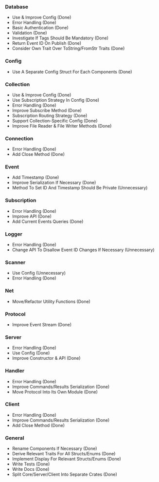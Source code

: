 ### Database

- Use & Improve Config (Done)
- Error Handling (Done)
- Basic Authentication (Done)
- Validation (Done)
- Investigate If Tags Should Be Mandatory (Done)
- Return Event ID On Publish (Done)
- Consider Own Trait Over ToString/FromStr Traits (Done)

### Config

- Use A Separate Config Struct For Each Components (Done)

### Collection

- Use & Improve Config (Done)
- Use Subscription Strategy In Config (Done)
- Error Handling (Done)
- Improve Subscribe Method (Done)
- Subscription Routing Strategy (Done)
- Support Collection-Specific Config (Done)
- Improve File Reader & File Writer Methods (Done)

### Connection

- Error Handling (Done)
- Add Close Method (Done)

### Event

- Add Timestamp (Done)
- Improve Serialization If Necessary (Done)
- Method To Set ID And Timestamp Should Be Private (Unnecessary)

### Subscription

- Error Handling (Done)
- Improve API (Done)
- Add Current Events Queries (Done)

### Logger

- Error Handling (Done)
- Change API To Disallow Event ID Changes If Necessary (Unnecessary)

### Scanner

- Use Config (Unnecessary)
- Error Handling (Done)


### Net

- Move/Refactor Utility Functions (Done)

### Protocol

- Improve Event Stream (Done)

### Server

- Error Handling (Done)
- Use Config (Done)
- Improve Constructor & API (Done)

### Handler

- Error Handling (Done)
- Improve Commands/Results Serialization (Done)
- Move Protocol Into Its Own Module (Done)

### Client

- Error Handling (Done)
- Improve Commands/Results Serialization (Done)
- Add Close Method (Done)

### General

- Rename Components If Necessary (Done)
- Derive Relevant Traits For All Structs/Enums (Done)
- Implement Display For Relevant Structs/Enums (Done)
- Write Tests (Done)
- Write Docs (Done)
- Split Core/Server/Client Into Separate Crates (Done)
